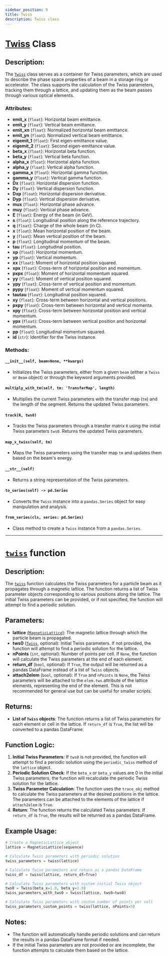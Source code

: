 ```yaml
---
sidebar_position: 9
title: Twiss  
description: Twiss class
---
```


# [Twiss](https://github.com/ocelot-collab/ocelot/blob/master/ocelot/cpbd/beam.py#L46) Class

## Description:
The [`Twiss`](https://github.com/ocelot-collab/ocelot/blob/master/ocelot/cpbd/beam.py#L46) class serves as a container for Twiss parameters, which are used to describe the phase space properties of a beam in a storage ring or accelerator. The class supports the calculation of the Twiss parameters, tracking them through a lattice, and updating them as the beam passes through various optical elements.

### Attributes:
- **emit_x** (`float`): Horizontal beam emittance.
- **emit_y** (`float`): Vertical beam emittance.
- **emit_xn** (`float`): Normalized horizontal beam emittance.
- **emit_yn** (`float`): Normalized vertical beam emittance.
- **eigemit_1** (`float`): First eigen-emittance value.
- **eigemit_2** (`float`): Second eigen-emittance value.
- **beta_x** (`float`): Horizontal beta function.
- **beta_y** (`float`): Vertical beta function.
- **alpha_x** (`float`): Horizontal alpha function.
- **alpha_y** (`float`): Vertical alpha function.
- **gamma_x** (`float`): Horizontal gamma function.
- **gamma_y** (`float`): Vertical gamma function.
- **Dx** (`float`): Horizontal dispersion function.
- **Dy** (`float`): Vertical dispersion function.
- **Dxp** (`float`): Horizontal dispersion derivative.
- **Dyp** (`float`): Vertical dispersion derivative.
- **mux** (`float`): Horizontal phase advance.
- **muy** (`float`): Vertical phase advance.
- **E** (`float`): Energy of the beam (in GeV).
- **s** (`float`): Longitudinal position along the reference trajectory.
- **q** (`float`): Charge of the whole beam (in C).
- **x** (`float`): Mean horizontal position of the beam.
- **y** (`float`): Mean vertical position of the beam.
- **p** (`float`): Longitudinal momentum of the beam.
- **tau** (`float`): Longitudinal position.
- **xp** (`float`): Horizontal momentum.
- **yp** (`float`): Vertical momentum.
- **xx** (`float`): Moment of horizontal position squared.
- **xpx** (`float`): Cross-term of horizontal position and momentum.
- **pxpx** (`float`): Moment of horizontal momentum squared.
- **yy** (`float`): Moment of vertical position squared.
- **ypy** (`float`): Cross-term of vertical position and momentum.
- **pypy** (`float`): Moment of vertical momentum squared.
- **tautau** (`float`): Longitudinal position squared.
- **xy** (`float`): Cross-term between horizontal and vertical positions.
- **pxpy** (`float`): Cross-term between horizontal and vertical momenta.
- **xpy** (`float`): Cross-term between horizontal position and vertical momentum.
- **ypx** (`float`): Cross-term between vertical position and horizontal momentum.
- **pp** (`float`): Longitudinal momentum squared.
- **id** (`str`): Identifier for the Twiss instance.

### Methods:

#### `__init__(self, beam=None, **kwargs)`
- Initializes the Twiss parameters, either from a given `beam` (either a `Twiss` or `Beam` object) or through the keyword arguments provided.

#### `multiply_with_tm(self, tm: 'TransferMap', length)`
- Multiplies the current Twiss parameters with the transfer map (`tm`) and the length of the segment. Returns the updated Twiss parameters.

#### `track(R, tws0)`
- Tracks the Twiss parameters through a transfer matrix `R` using the initial Twiss parameters `tws0`. Returns the updated Twiss parameters.

#### `map_x_twiss(self, tm)`
- Maps the Twiss parameters using the transfer map `tm` and updates them based on the beam's energy.

#### `__str__(self)`
- Returns a string representation of the Twiss parameters.

#### `to_series(self) -> pd.Series`
- Converts the `Twiss` instance into a `pandas.Series` object for easy manipulation and analysis.

#### `from_series(cls, series: pd.Series)`
- Class method to create a `Twiss` instance from a `pandas.Series`.

---

# [`twiss`](https://github.com/ocelot-collab/ocelot/blob/master/ocelot/cpbd/optics.py#L195) function 

## Description:
The [`twiss`](https://github.com/ocelot-collab/ocelot/blob/master/ocelot/cpbd/optics.py#L195) function calculates the Twiss parameters for a particle beam as it propagates through a magnetic lattice. The function returns a list of Twiss parameter objects corresponding to various positions along the lattice. The initial Twiss parameters can be provided, or if not specified, the function will attempt to find a periodic solution.

## Parameters:
- **lattice** [(`MagneticLattice`)](magnet-lattice.md): The magnetic lattice through which the particle beam is propagated.
- **tws0** ([`Twiss`](twiss.md), optional): Initial Twiss parameters. If not provided, the function will attempt to find a periodic solution for the lattice.
- **nPoints** (`int`, optional): Number of points per cell. If `None`, the function will calculate the Twiss parameters at the end of each element.
- **return_df** (`bool`, optional): If `True`, the output will be returned as a pandas DataFrame instead of a list of `Twiss` objects.
- **attach2elem** (`bool`, optional): If `True` and `nPoints` is `None`, the Twiss parameters will be attached to the `elem.tws` attribute of the lattice elements, representing the end of the element. This is not recommended for general use but can be useful for smaller scripts.

## Returns:
- **List of `Twiss` objects**: The function returns a list of Twiss parameters for each element or cell in the lattice. If `return_df` is `True`, the list will be converted to a pandas DataFrame.

## Function Logic:
1. **Initial Twiss Parameters**: If `tws0` is not provided, the function will attempt to find a periodic solution using the `periodic_twiss` method of the `lattice` object.
2. **Periodic Solution Check**: If the `beta_x` or `beta_y` values are 0 in the initial Twiss parameters, the function will recalculate the periodic Twiss solution for the lattice.
3. **Twiss Parameter Calculation**: The function uses the `trace_obj` method to calculate the Twiss parameters at the desired positions in the lattice. The parameters can be attached to the elements of the lattice if `attach2elem` is `True`.
4. **Return**: The function returns the calculated Twiss parameters. If `return_df` is `True`, the results will be returned as a pandas DataFrame.

## Example Usage:

```python
# Create a MagneticLattice object
lattice = MagneticLattice(sequence)

# Calculate Twiss parameters with periodic solution
twiss_parameters = twiss(lattice)

# Calculate Twiss parameters and return as a pandas DataFrame
twiss_df = twiss(lattice, return_df=True)

# Calculate Twiss parameters with custom initial Twiss object
tws0 = Twiss(beta_x=1.0, beta_y=1.0)
twiss_parameters_with_tws0 = twiss(lattice, tws0=tws0)

# Calculate Twiss parameters with custom number of points per cell
twiss_parameters_custom_points = twiss(lattice, nPoints=5)
```
## Notes:
- The function will automatically handle periodic solutions and can return the results in a pandas DataFrame format if needed.
- If the initial Twiss parameters are not provided or are incomplete, the function attempts to calculate them based on the lattice.
